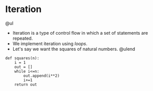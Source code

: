 
# Iteration
@ul
* Iteration is a type of control flow in which a set of statements are repeated. 
* We implement iteration using _loops_.
* Let's say we want the squares of natural numbers.
@ulend

```
def squares(n):
    i = 1  
    out = []  
    while i<=n:  
        out.append(i**2)  
        i+=1  
    return out  
```

